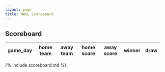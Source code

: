 ```yaml
---
layout: page
title: NWSL Scoreboard
---
```

## Scoreboard

game_day|home team|away team|home score|away score|winner|draw
--------|---------|---------|:--------:|:--------:|------|----
{% include scoreboard.md %}
